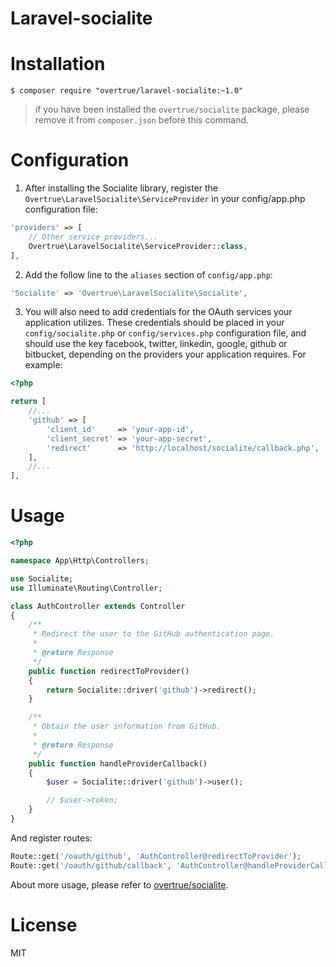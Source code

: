 # Laravel-socialite

# Installation

```
$ composer require "overtrue/laravel-socialite:~1.0"
```
> if you have been installed the `overtrue/socialite` package, please remove it from `composer.json` before this command.

# Configuration

1. After installing the Socialite library, register the `Overtrue\LaravelSocialite\ServiceProvider` in your config/app.php configuration file:

  ```php
  'providers' => [
      // Other service providers...
      Overtrue\LaravelSocialite\ServiceProvider::class,
  ],
  ```

2. Add the follow line to the `aliases` section of `config/app.php`:

  ```php
  'Socialite' => 'Overtrue\LaravelSocialite\Socialite',
  ```

3. You will also need to add credentials for the OAuth services your application utilizes. These credentials should be placed in your `config/socialite.php` or `config/services.php` configuration file, and should use the key facebook, twitter, linkedin, google, github or bitbucket, depending on the providers your application requires. For example:
 ```php
 <?php

 return [
     //...
     'github' => [
         'client_id'     => 'your-app-id',
         'client_secret' => 'your-app-secret',
         'redirect'      => 'http://localhost/socialite/callback.php',
     ],
     //...
 ],
 ```

# Usage

```php
<?php

namespace App\Http\Controllers;

use Socialite;
use Illuminate\Routing\Controller;

class AuthController extends Controller
{
    /**
     * Redirect the user to the GitHub authentication page.
     *
     * @return Response
     */
    public function redirectToProvider()
    {
        return Socialite::driver('github')->redirect();
    }

    /**
     * Obtain the user information from GitHub.
     *
     * @return Response
     */
    public function handleProviderCallback()
    {
        $user = Socialite::driver('github')->user();

        // $user->token;
    }
}
```

And register routes:

```php
Route::get('/oauth/github', 'AuthController@redirectToProvider');
Route::get('/oauth/github/callback', 'AuthController@handleProviderCallback');
```

About more usage, please refer to [overtrue/socialite](https://github.com/overtrue/socialite).

# License

MIT
